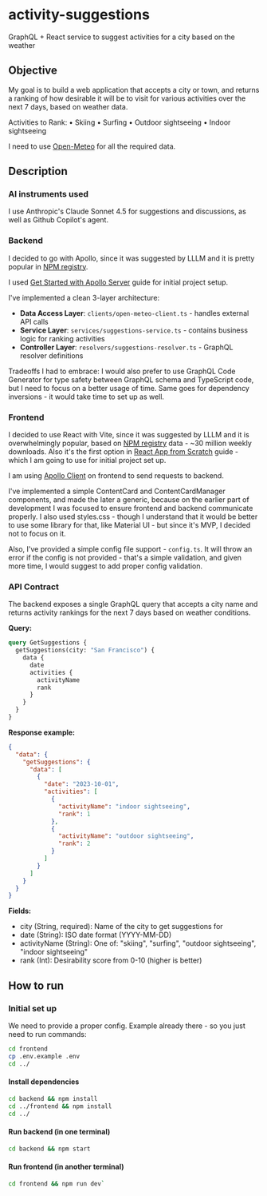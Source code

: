 # activity-suggestions
GraphQL + React service to suggest activities for a city based on the weather


## Objective

My goal is to build a web application that accepts a city or town, and returns a ranking of how desirable it will be to visit for various activities over the next 7 days, based on weather data.

Activities to Rank:
• Skiing
• Surfing
• Outdoor sightseeing
• Indoor sightseeing

I need to use [Open-Meteo](https://open-meteo.com/) for all the required data.

## Description

### AI instruments used

I use Anthropic's Claude Sonnet 4.5 for suggestions and discussions, as well as Github Copilot's agent.

### Backend

I decided to go with Apollo, since it was suggested by LLLM and it is pretty popular in [NPM registry](https://www.npmjs.com/package/@apollo/server).

I used [Get Started with Apollo Server](https://www.apollographql.com/docs/apollo-server/getting-started) guide for initial project setup.

I've implemented a clean 3-layer architecture: 

- **Data Access Layer**: `clients/open-meteo-client.ts` - handles external API calls
- **Service Layer**: `services/suggestions-service.ts` - contains business logic for ranking activities
- **Controller Layer**: `resolvers/suggestions-resolver.ts` - GraphQL resolver definitions

Tradeoffs I had to embrace: I would also prefer to use GraphQL Code Generator for type safety between GraphQL schema and TypeScript code, but I need to focus on a better usage of time. Same goes for dependency inversions - it would take time to set up as well.


### Frontend

I decided to use React with Vite, since it was suggested by LLLM and it is overwhelmingly popular, based on [NPM registry](https://www.npmjs.com/package/vite) data - ~30 million weekly downloads. Also it's the first option in [React App from Scratch](https://react.dev/learn/build-a-react-app-from-scratch) guide - which I am going to use for initial project set up.

I am using [Apollo Client](https://www.apollographql.com/docs/react) on frontend to send requests to backend.

I've implemented a simple ContentCard and ContentCardManager components, and made the later a generic, because on the earlier part of development I was focused to ensure frontend and backend communicate properly. I also used styles.css - though I understand that it would be better to use some library for that, like Material UI - but since it's MVP, I decided not to focus on it. 

Also, I've provided a simple config file support - `config.ts`. It will throw an error if the config is not provided - that's a simple validation, and given more time, I would suggest to add proper config validation.

### API Contract

The backend exposes a single GraphQL query that accepts a city name and returns activity rankings for the next 7 days based on weather conditions.

**Query:**
```graphql
query GetSuggestions {
  getSuggestions(city: "San Francisco") {
    data {
      date
      activities {
        activityName
        rank
      }
    }
  }
}
```

**Response example:**
```json
{
  "data": {
    "getSuggestions": {
      "data": [
        {
          "date": "2023-10-01",
          "activities": [
            {
              "activityName": "indoor sightseeing",
              "rank": 1
            },
            {
              "activityName": "outdoor sightseeing",
              "rank": 2
            }
          ]
        }
      ]
    }
  }
}
```

**Fields:**

* city (String, required): Name of the city to get suggestions for
* date (String): ISO date format (YYYY-MM-DD)
* activityName (String): One of: "skiing", "surfing", "outdoor sightseeing", "indoor sightseeing"
* rank (Int): Desirability score from 0-10 (higher is better)


## How to run

### Initial set up

We need to provide a proper config. Example already there - so you just need to run commands:

```bash
cd frontend
cp .env.example .env
cd ../
```

#### Install dependencies
```bash
cd backend && npm install
cd ../frontend && npm install
cd ../
```

#### Run backend (in one terminal)
```bash
cd backend && npm start
```

#### Run frontend (in another terminal)
```bash
cd frontend && npm run dev`
```